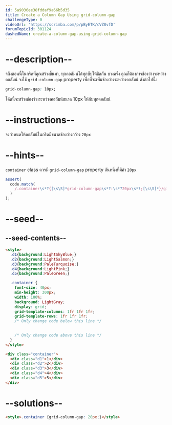 ```yaml
---
id: 5a9036ee38fddaf9a66b5d35
title: Create a Column Gap Using grid-column-gap
challengeType: 0
videoUrl: 'https://scrimba.com/p/pByETK/cVZ8vfD'
forumTopicId: 301124
dashedName: create-a-column-gap-using-grid-column-gap
---
```


# --description--

จถึงตอนนี้ในกริดที่คุณสร้างขึ้นมา, ทุกคอลัมน์ได้ทุกบีบให้ชิดกัน
บางครั้ง คุณก็ต้องการช่องว่างระหว่างคอลัมน์
จงใช้  `grid-column-gap` property เพื่อที่จะเพิ่มช่องว่างระหว่างคอลัมน์ ดังต่อไปนี้:

```css
grid-column-gap: 10px;
```

โค้ดนี้จะสร้างช่องว่างระหว่างคอลัมน์ขนาด 10px ให้กับทุกคอลัมน์

# --instructions--

จงกำหนดให้คอลัมน์ในกริดมีขนาดช่องว่างกว้าง `20px` 

# --hints--

`container` class ควรมี `grid-column-gap` property อันหนึ่งที่มีค่า `20px`

```js
assert(
  code.match(
    /.container\s*?{[\s\S]*grid-column-gap\s*?:\s*?20px\s*?;[\s\S]*}/gi
  )
);
```

# --seed--

## --seed-contents--

```html
<style>
  .d1{background:LightSkyBlue;}
  .d2{background:LightSalmon;}
  .d3{background:PaleTurquoise;}
  .d4{background:LightPink;}
  .d5{background:PaleGreen;}

  .container {
    font-size: 40px;
    min-height: 300px;
    width: 100%;
    background: LightGray;
    display: grid;
    grid-template-columns: 1fr 1fr 1fr;
    grid-template-rows: 1fr 1fr 1fr;
    /* Only change code below this line */

   
    /* Only change code above this line */
  }
</style>

<div class="container">
  <div class="d1">1</div>
  <div class="d2">2</div>
  <div class="d3">3</div>
  <div class="d4">4</div>
  <div class="d5">5</div>
</div>
```

# --solutions--

```html
<style>.container {grid-column-gap: 20px;}</style>
```
